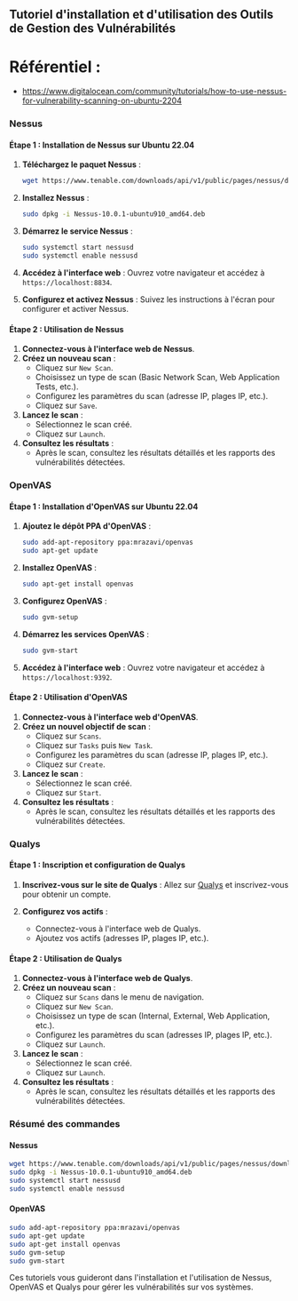 ## Tutoriel d'installation et d'utilisation des Outils de Gestion des Vulnérabilités

# Référentiel : 
- https://www.digitalocean.com/community/tutorials/how-to-use-nessus-for-vulnerability-scanning-on-ubuntu-2204
### Nessus

#### Étape 1 : Installation de Nessus sur Ubuntu 22.04

1. **Téléchargez le paquet Nessus** :
    ```bash
    wget https://www.tenable.com/downloads/api/v1/public/pages/nessus/downloads/13795/download?i_agree_to_tenable_license_agreement=true -O Nessus-10.0.1-ubuntu910_amd64.deb
    ```

2. **Installez Nessus** :
    ```bash
    sudo dpkg -i Nessus-10.0.1-ubuntu910_amd64.deb
    ```

3. **Démarrez le service Nessus** :
    ```bash
    sudo systemctl start nessusd
    sudo systemctl enable nessusd
    ```

4. **Accédez à l'interface web** :
    Ouvrez votre navigateur et accédez à `https://localhost:8834`.

5. **Configurez et activez Nessus** :
    Suivez les instructions à l'écran pour configurer et activer Nessus.

#### Étape 2 : Utilisation de Nessus

1. **Connectez-vous à l'interface web de Nessus**.
2. **Créez un nouveau scan** :
    - Cliquez sur `New Scan`.
    - Choisissez un type de scan (Basic Network Scan, Web Application Tests, etc.).
    - Configurez les paramètres du scan (adresse IP, plages IP, etc.).
    - Cliquez sur `Save`.
3. **Lancez le scan** :
    - Sélectionnez le scan créé.
    - Cliquez sur `Launch`.
4. **Consultez les résultats** :
    - Après le scan, consultez les résultats détaillés et les rapports des vulnérabilités détectées.

### OpenVAS

#### Étape 1 : Installation d'OpenVAS sur Ubuntu 22.04

1. **Ajoutez le dépôt PPA d'OpenVAS** :
    ```bash
    sudo add-apt-repository ppa:mrazavi/openvas
    sudo apt-get update
    ```

2. **Installez OpenVAS** :
    ```bash
    sudo apt-get install openvas
    ```

3. **Configurez OpenVAS** :
    ```bash
    sudo gvm-setup
    ```

4. **Démarrez les services OpenVAS** :
    ```bash
    sudo gvm-start
    ```

5. **Accédez à l'interface web** :
    Ouvrez votre navigateur et accédez à `https://localhost:9392`.

#### Étape 2 : Utilisation d'OpenVAS

1. **Connectez-vous à l'interface web d'OpenVAS**.
2. **Créez un nouvel objectif de scan** :
    - Cliquez sur `Scans`.
    - Cliquez sur `Tasks` puis `New Task`.
    - Configurez les paramètres du scan (adresse IP, plages IP, etc.).
    - Cliquez sur `Create`.
3. **Lancez le scan** :
    - Sélectionnez le scan créé.
    - Cliquez sur `Start`.
4. **Consultez les résultats** :
    - Après le scan, consultez les résultats détaillés et les rapports des vulnérabilités détectées.

### Qualys

#### Étape 1 : Inscription et configuration de Qualys

1. **Inscrivez-vous sur le site de Qualys** :
    Allez sur [Qualys](https://www.qualys.com) et inscrivez-vous pour obtenir un compte.

2. **Configurez vos actifs** :
    - Connectez-vous à l'interface web de Qualys.
    - Ajoutez vos actifs (adresses IP, plages IP, etc.).

#### Étape 2 : Utilisation de Qualys

1. **Connectez-vous à l'interface web de Qualys**.
2. **Créez un nouveau scan** :
    - Cliquez sur `Scans` dans le menu de navigation.
    - Cliquez sur `New Scan`.
    - Choisissez un type de scan (Internal, External, Web Application, etc.).
    - Configurez les paramètres du scan (adresses IP, plages IP, etc.).
    - Cliquez sur `Launch`.
3. **Lancez le scan** :
    - Sélectionnez le scan créé.
    - Cliquez sur `Launch`.
4. **Consultez les résultats** :
    - Après le scan, consultez les résultats détaillés et les rapports des vulnérabilités détectées.

### Résumé des commandes

#### Nessus
```bash
wget https://www.tenable.com/downloads/api/v1/public/pages/nessus/downloads/13795/download?i_agree_to_tenable_license_agreement=true -O Nessus-10.0.1-ubuntu910_amd64.deb
sudo dpkg -i Nessus-10.0.1-ubuntu910_amd64.deb
sudo systemctl start nessusd
sudo systemctl enable nessusd
```

#### OpenVAS
```bash
sudo add-apt-repository ppa:mrazavi/openvas
sudo apt-get update
sudo apt-get install openvas
sudo gvm-setup
sudo gvm-start
```

Ces tutoriels vous guideront dans l'installation et l'utilisation de Nessus, OpenVAS et Qualys pour gérer les vulnérabilités sur vos systèmes.
